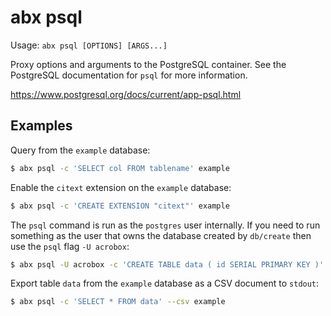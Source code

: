 # abx psql

Usage: `abx psql [OPTIONS] [ARGS...]`

Proxy options and arguments to the PostgreSQL container. See the PostgreSQL
documentation for `psql` for more information.

https://www.postgresql.org/docs/current/app-psql.html

## Examples

Query from the `example` database:

```sh
$ abx psql -c 'SELECT col FROM tablename' example
```

Enable the `citext` extension on the `example` database:

```sh
$ abx psql -c 'CREATE EXTENSION "citext"' example
```

The `psql` command is run as the `postgres` user internally. If you need to run
something as the user that owns the database created by `db/create` then use
the `psql` flag `-U acrobox`:

```sh
$ abx psql -U acrobox -c 'CREATE TABLE data ( id SERIAL PRIMARY KEY )' example
```

Export table `data` from the `example` database as a CSV document to `stdout`:

```sh
$ abx psql -c 'SELECT * FROM data' --csv example
```
